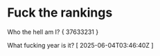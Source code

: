 # Fuck the rankings

Who the hell am I?
{ 37633231 }

What fucking year is it?
[ 2025-06-04T03:46:40Z ]
